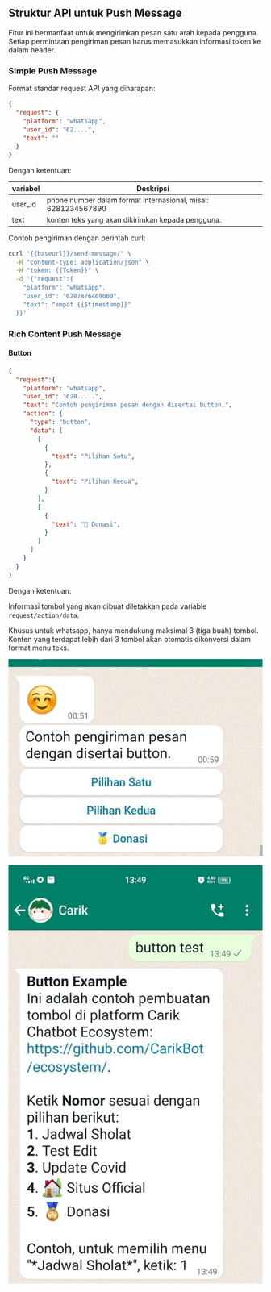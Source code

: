 ## Struktur API untuk Push Message

Fitur ini bermanfaat untuk mengirimkan pesan satu arah kepada pengguna.
Setiap permintaan pengiriman pesan harus memasukkan informasi token ke dalam header.

### Simple Push Message

Format standar request API yang diharapan:

```json
{
  "request": {
    "platform": "whatsapp",
    "user_id": "62....",
    "text": ""
  }
}
```

Dengan ketentuan:

| variabel | Deskripsi |
|---|---|
| user_id | phone number dalam format internasional, misal: 6281234567890 |
| text | konten teks yang akan dikirimkan kepada pengguna. |

Contoh pengiriman dengan perintah curl:

```bash
curl "{{baseurl}}/send-message/" \
  -H "content-type: application/json" \
  -H "token: {{Token}}" \
  -d '{"request":{
    "platform": "whatsapp",
    "user_id": "6287876469000",
    "text": "empat {{$timestamp}}"
  }}'
```

### Rich Content Push Message

#### Button

```json
{
  "request":{
    "platform": "whatsapp",
    "user_id": "628.....",
    "text": "Contoh pengiriman pesan dengan disertai button.",
    "action": {         
      "type": "button",
      "data": [
        [
          {
            "text": "Pilihan Satu",
          },
          {
            "text": "Pilihan Kedua",
          }
        ],
        [
          {
            "text": "🥇 Donasi",
          }
        ]
      ]
    }
  }
}
```


Dengan ketentuan:

Informasi tombol yang akan dibuat diletakkan pada variable `request/action/data`.

Khusus untuk whatsapp, hanya mendukung maksimal 3 (tiga buah) tombol. Konten yang terdapat lebih dari 3 tombol akan otomatis dikonversi dalam format menu teks.

![image](../images/screenshoot/button-wa-2.jpg)

![image](../images/screenshoot/button-wa.jpg)

